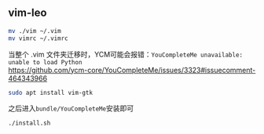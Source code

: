 ##  vim-leo

```bash
mv ./vim ~/.vim
mv vimrc ~/.vimrc
```
当整个 .vim 文件夹迁移时，YCM可能会报错：`YouCompleteMe unavailable: unable to load Python`  
https://github.com/ycm-core/YouCompleteMe/issues/3323#issuecomment-464343966
```bash
sudo apt install vim-gtk
```
之后进入`bundle/YouCompleteMe`安装即可
```bash
./install.sh
```
